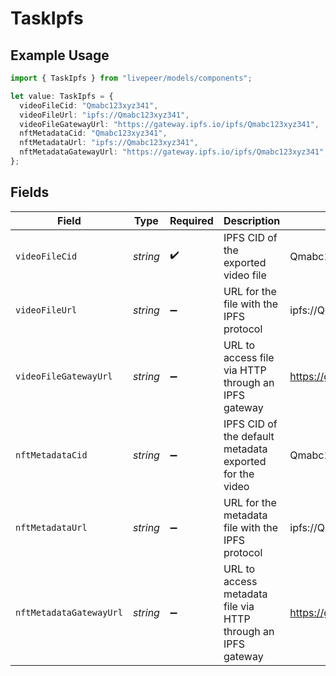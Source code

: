 # TaskIpfs

## Example Usage

```typescript
import { TaskIpfs } from "livepeer/models/components";

let value: TaskIpfs = {
  videoFileCid: "Qmabc123xyz341",
  videoFileUrl: "ipfs://Qmabc123xyz341",
  videoFileGatewayUrl: "https://gateway.ipfs.io/ipfs/Qmabc123xyz341",
  nftMetadataCid: "Qmabc123xyz341",
  nftMetadataUrl: "ipfs://Qmabc123xyz341",
  nftMetadataGatewayUrl: "https://gateway.ipfs.io/ipfs/Qmabc123xyz341",
};
```

## Fields

| Field                                                         | Type                                                          | Required                                                      | Description                                                   | Example                                                       |
| ------------------------------------------------------------- | ------------------------------------------------------------- | ------------------------------------------------------------- | ------------------------------------------------------------- | ------------------------------------------------------------- |
| `videoFileCid`                                                | *string*                                                      | :heavy_check_mark:                                            | IPFS CID of the exported video file                           | Qmabc123xyz341                                                |
| `videoFileUrl`                                                | *string*                                                      | :heavy_minus_sign:                                            | URL for the file with the IPFS protocol                       | ipfs://Qmabc123xyz341                                         |
| `videoFileGatewayUrl`                                         | *string*                                                      | :heavy_minus_sign:                                            | URL to access file via HTTP through an IPFS gateway           | https://gateway.ipfs.io/ipfs/Qmabc123xyz341                   |
| `nftMetadataCid`                                              | *string*                                                      | :heavy_minus_sign:                                            | IPFS CID of the default metadata exported for the video       | Qmabc123xyz341                                                |
| `nftMetadataUrl`                                              | *string*                                                      | :heavy_minus_sign:                                            | URL for the metadata file with the IPFS protocol              | ipfs://Qmabc123xyz341                                         |
| `nftMetadataGatewayUrl`                                       | *string*                                                      | :heavy_minus_sign:                                            | URL to access metadata file via HTTP through an IPFS<br/>gateway<br/> | https://gateway.ipfs.io/ipfs/Qmabc123xyz341                   |